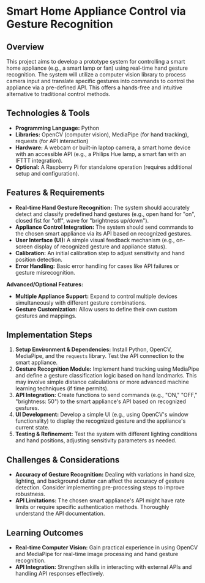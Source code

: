 # Smart Home Appliance Control via Gesture Recognition

## Overview

This project aims to develop a prototype system for controlling a smart home appliance (e.g., a smart lamp or fan) using real-time hand gesture recognition.  The system will utilize a computer vision library to process camera input and translate specific gestures into commands to control the appliance via a pre-defined API. This offers a hands-free and intuitive alternative to traditional control methods.

## Technologies & Tools

* **Programming Language:** Python
* **Libraries:** OpenCV (computer vision), MediaPipe (for hand tracking), requests (for API interaction)
* **Hardware:**  A webcam or built-in laptop camera, a smart home device with an accessible API (e.g., a Philips Hue lamp, a smart fan with an IFTTT integration).
* **Optional:** A Raspberry Pi for standalone operation (requires additional setup and configuration).

## Features & Requirements

- **Real-time Hand Gesture Recognition:** The system should accurately detect and classify predefined hand gestures (e.g., open hand for "on", closed fist for "off", wave for "brightness up/down").
- **Appliance Control Integration:**  The system should send commands to the chosen smart appliance via its API based on recognized gestures.
- **User Interface (UI):** A simple visual feedback mechanism (e.g., on-screen display of recognized gesture and appliance status).
- **Calibration:** An initial calibration step to adjust sensitivity and hand position detection.
- **Error Handling:** Basic error handling for cases like API failures or gesture misrecognition.

**Advanced/Optional Features:**

- **Multiple Appliance Support:** Expand to control multiple devices simultaneously with different gesture combinations.
- **Gesture Customization:** Allow users to define their own custom gestures and mappings.


## Implementation Steps

1. **Setup Environment & Dependencies:** Install Python, OpenCV, MediaPipe, and the `requests` library.  Test the API connection to the smart appliance.
2. **Gesture Recognition Module:** Implement hand tracking using MediaPipe and define a gesture classification logic based on hand landmarks.  This may involve simple distance calculations or more advanced machine learning techniques (if time permits).
3. **API Integration:** Create functions to send commands (e.g., "ON," "OFF," "brightness: 50") to the smart appliance's API based on recognized gestures.
4. **UI Development:**  Develop a simple UI (e.g., using OpenCV's window functionality) to display the recognized gesture and the appliance's current state.
5. **Testing & Refinement:** Test the system with different lighting conditions and hand positions, adjusting sensitivity parameters as needed.


## Challenges & Considerations

- **Accuracy of Gesture Recognition:**  Dealing with variations in hand size, lighting, and background clutter can affect the accuracy of gesture detection.  Consider implementing pre-processing steps to improve robustness.
- **API Limitations:**  The chosen smart appliance's API might have rate limits or require specific authentication methods. Thoroughly understand the API documentation.


## Learning Outcomes

- **Real-time Computer Vision:** Gain practical experience in using OpenCV and MediaPipe for real-time image processing and hand gesture recognition.
- **API Integration:**  Strengthen skills in interacting with external APIs and handling API responses effectively.


